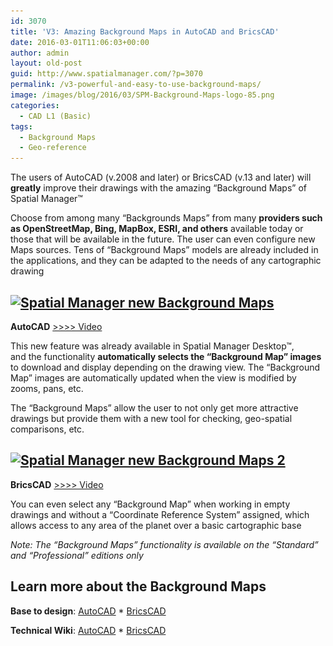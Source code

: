 ```yaml
---
id: 3070
title: 'V3: Amazing Background Maps in AutoCAD and BricsCAD'
date: 2016-03-01T11:06:03+00:00
author: admin
layout: old-post
guid: http://www.spatialmanager.com/?p=3070
permalink: /v3-powerful-and-easy-to-use-background-maps/
image: /images/blog/2016/03/SPM-Background-Maps-logo-85.png
categories:
  - CAD L1 (Basic)
tags:
  - Background Maps
  - Geo-reference
---
```

The users of AutoCAD (v.2008 and later) or BricsCAD (v.13 and later) will **greatly** improve their drawings with the amazing &#8220;Background Maps&#8221; of Spatial Manager™<!--more-->

Choose from among many &#8220;Backgrounds Maps&#8221; from many **providers such as OpenStreetMap, Bing, MapBox, ESRI, and others** available today or those that will be available in the future. The user can even configure new Maps sources. Tens of &#8220;Background Maps&#8221; models are already included in the applications, and they can be adapted to the needs of any cartographic drawing

## <a href="/images/blog/2016/03/7.png" target="_blank" rel="nofollow"><img src="/images/blog/2016/03/7-1024x576.png" alt="Spatial Manager new Background Maps" width="625" height="352" srcset="/images/blog/2016/03/7-1024x576.png 1024w, /images/blog/2016/03/7-300x169.png 300w, /images/blog/2016/03/7-768x432.png 768w, /images/blog/2016/03/7-624x351.png 624w, /images/blog/2016/03/7.png 1280w" sizes="(max-width: 625px) 100vw, 625px" /></a>

<p>
  <strong>AutoCAD</strong> <a href="https://youtu.be/qm_GIzdNlyc" target="_blank" rel="nofollow">>>>> Video</a>
</p>

This new feature was already available in Spatial Manager Desktop™, and the functionality **automatically selects the &#8220;Background Map&#8221; images** to download and display depending on the drawing view. The &#8220;Background Map&#8221; images are automatically updated when the view is modified by zooms, pans, etc.

The &#8220;Background Maps&#8221; allow the user to not only get more attractive drawings but provide them with a new tool for checking, geo-spatial comparisons, etc.

## <a href="/images/blog/2016/03/3.png" target="_blank" rel="attachment wp-att-3075" rel="nofollow"><img src="/images/blog/2016/03/3-1024x576.png" alt="Spatial Manager new Background Maps 2" width="625" height="352" srcset="/images/blog/2016/03/3-1024x576.png 1024w, /images/blog/2016/03/3-300x169.png 300w, /images/blog/2016/03/3-768x432.png 768w, /images/blog/2016/03/3-624x351.png 624w, /images/blog/2016/03/3.png 1280w" sizes="(max-width: 625px) 100vw, 625px" /></a>

<p>
  <strong>BricsCAD</strong> <a href="https://youtu.be/GZl7aKy57kE?rel=0" target="_blank" rel="nofollow">>>>> Video</a>
</p>

You can even select any &#8220;Background Map&#8221; when working in empty drawings and without a &#8220;Coordinate Reference System&#8221; assigned, which allows access to any area of the planet over a basic cartographic base

_Note: The &#8220;Background Maps&#8221; functionality is available on the &#8220;Standard&#8221; and “Professional” editions only_

## Learn more about the Background Maps

**Base to design**: <a href="https://youtu.be/DY6JBf-Q9FM?rel=0" target="_blank" rel="nofollow">AutoCAD</a> * <a href="https://youtu.be/Dww6hoACliw?rel=0" target="_blank" rel="nofollow">BricsCAD</a>
  
**Technical Wiki**: <a href="http://wiki.spatialmanager.com/index.php/Spatial_Manager%E2%84%A2_for_AutoCAD_-_FAQs:_Background_Maps_(%22Standard%22_and_%22Professional%22_editions_only)" target="_blank" rel="nofollow">AutoCAD</a> * <a href="http://wiki.spatialmanager.com/index.php/Spatial_Manager%E2%84%A2_for_BricsCAD_-_FAQs:_Background_Maps_(%22Standard%22_and_%22Professional%22_editions_only)" target="_blank" rel="nofollow">BricsCAD</a>